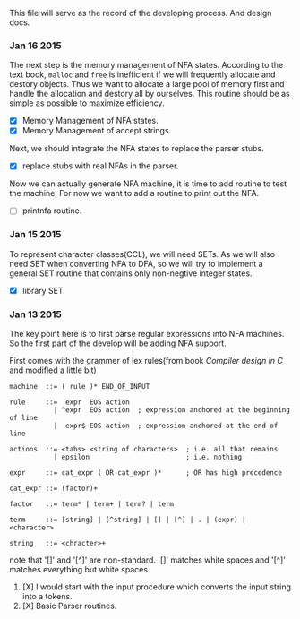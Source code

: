 This file will serve as the record of the developing process. And design docs.

### Jan 16 2015
The next step is the memory management of NFA states. According to the text
book, `malloc` and `free` is inefficient if we will frequently allocate and
destory objects. Thus we want to allocate a large pool of memory first and
handle the allocation and destory all by ourselves. This routine should be as
simple as possible to maximize efficiency.

- [X] Memory Management of NFA states.
- [X] Memory Management of accept strings.

Next, we should integrate the NFA states to replace the parser stubs.
- [X] replace stubs with real NFAs in the parser.

Now we can actually generate NFA machine, it is time to add routine to test
the machine, For now we want to add a routine to print out the NFA.
- [ ] printnfa routine.

### Jan 15 2015
To represent character classes(CCL), we will need SETs. As we will also need
SET when converting NFA to DFA, so we will try to implement a general SET
routine that contains only non-negtive integer states.

- [X] library SET.

### Jan 13 2015
The key point here is to first parse regular expressions into NFA machines. So
the first part of the develop will be adding NFA support.

First comes with the grammer of lex rules(from book _Compiler design in C_ and
modified a little bit)
```
machine  ::= ( rule )* END_OF_INPUT

rule     ::=  expr  EOS action
           | ^expr  EOS action  ; expression anchored at the beginning of line
           |  expr$ EOS action  ; expression anchored at the end of line

actions  ::= <tabs> <string of characters>  ; i.e. all that remains
           | epsilon                        ; i.e. nothing

expr     ::= cat_expr ( OR cat_expr )*      ; OR has high precedence

cat_expr ::= (factor)+

factor   ::= term* | term+ | term? | term

term     ::= [string] | [^string] | [] | [^] | . | (expr) | <character>

string   ::= <chracter>+
```
note that '[]' and '[^]' are non-standard. '[]' matches white spaces and '[^]'
matches everything but white spaces.

1. [X] I would start with the input procedure which converts the input string
into a tokens.
2. [X] Basic Parser routines.
